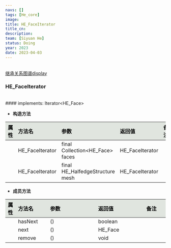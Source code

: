 ```yaml
---
navs: []
tags: [He_core]
image:
title: HE_FaceIterator
title_cn:
description: 
team: [Siyuan He]
status: Doing
year: 2023
date: 2023-04-03
---
```

<style>
table th:first-of-type {
width:5%;
}
table th:nth-of-type(2) {
width:20%;
}
table th:nth-of-type(3) {
width:30%;
}
table th:nth-of-type(4) {
width:30%;
}
table th:nth-of-type(5) {
width:8cm;
}
table th {
color: rgba(0,0,0)!important;
font-weight: bold; /*加粗*/
/* text-align: center !important; 内容居中，加上 !important 避免被 Markdown 样式覆盖 */
background: rgba(224,229,223,10)!important; /*背景色*/
}
</style>
            

<br>
<a href="/display/hemesh" onclick="saveReferrer()">继承关系图谱display</a>
<script>
function saveReferrer() {
  var referrer ='HE_FaceIterator';
  localStorage.setItem('referrer', referrer);
}
</script>

<br>

### HE_FaceIterator

<br>
#### implements:  Iterator&lt;HE_Face&gt;
<br>


- **构造方法**

| 属性   | 方法名             | 参数                              | 返回值             | 备注   |
|:-----|:----------------|:--------------------------------|:----------------|:-----|
|      | HE_FaceIterator | final Collection<HE_Face> faces | HE_FaceIterator |      |
|      | HE_FaceIterator | final HE_HalfedgeStructure mesh | HE_FaceIterator |      |

- **成员方法**

| 属性   | 方法名     | 参数   | 返回值     | 备注   |
|:-----|:--------|:-----|:--------|:-----|
|      | hasNext | ()   | boolean |      |
|      | next    | ()   | HE_Face |      |
|      | remove  | ()   | void    |      |